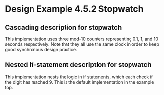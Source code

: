 # Design Example 4.5.2 Stopwatch

## Cascading description for stopwatch
This implementation uses three mod-10 counters representing 0.1, 1, and 10 seconds respectively. Note that they all use the same clock in order to keep good synchronous design practice.


## Nested if-statement description for stopwatch
This implementation nests the logic in if statements, which each check if the digit has reached 9. This is the default implementation in the example top.